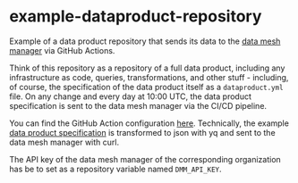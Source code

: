 # example-dataproduct-repository
Example of a data product repository that sends its data to the [data mesh manager](https://www.datamesh-manager.com/) via GitHub Actions.

Think of this repository as a repository of a full data product, including any infrastructure as code, queries, transformations, and other stuff - including, of course, the specification of the data product itself as a `dataproduct.yml` file. On any change and every day at 10:00 UTC, the data product specification is sent to the data mesh manager via the CI/CD pipeline. 

You can find the GitHub Action configuration [here](.github/workflows/dataproduct-action.yml).
Technically, the example [data product specification](dataproduct.yml) is transformed to json with yq and sent to the data mesh manager with curl.

The API key of the data mesh manager of the corresponding organization has be to set as a repository variable named `DMM_API_KEY`.

